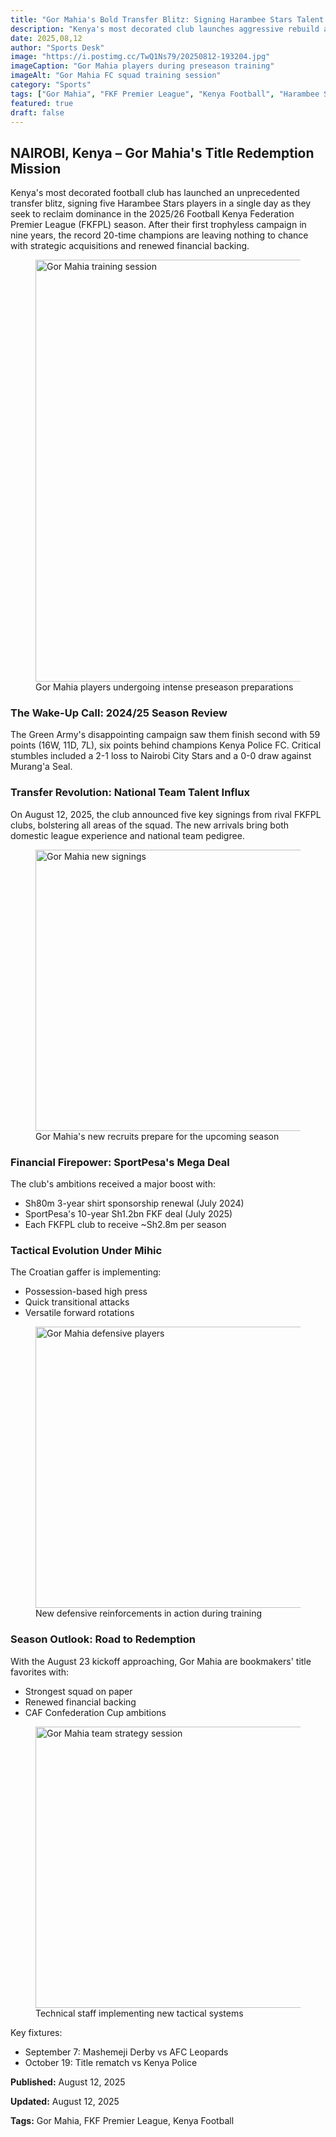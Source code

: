 ```yaml
---
title: "Gor Mahia's Bold Transfer Blitz: Signing Harambee Stars Talent to Dominate 2025/26 FKF Premier League"
description: "Kenya's most decorated club launches aggressive rebuild after trophyless season, signing national team stars ahead of new campaign"
date: 2025,08,12
author: "Sports Desk"
image: "https://i.postimg.cc/TwQ1Ns79/20250812-193204.jpg"
imageCaption: "Gor Mahia players during preseason training"
imageAlt: "Gor Mahia FC squad training session"
category: "Sports"
tags: ["Gor Mahia", "FKF Premier League", "Kenya Football", "Harambee Stars", "SportPesa"]
featured: true
draft: false
---
```


<div class="article,content">

## NAIROBI, Kenya – Gor Mahia's Title Redemption Mission

Kenya's most decorated football club has launched an unprecedented transfer blitz, signing five Harambee Stars players in a single day as they seek to reclaim dominance in the 2025/26 Football Kenya Federation Premier League (FKFPL) season. After their first trophyless campaign in nine years, the record 20-time champions are leaving nothing to chance with strategic acquisitions and renewed financial backing.

<figure class="featured,image">
  <img 
    src="https://i.postimg.cc/TwQ1Ns79/20250812-193204.jpg" 
    alt="Gor Mahia training session"
    loading="lazy"
    width="1200"
    height="675"
  />
  <figcaption>Gor Mahia players undergoing intense preseason preparations</figcaption>
</figure>

### The Wake-Up Call: 2024/25 Season Review

The Green Army's disappointing campaign saw them finish second with 59 points (16W, 11D, 7L), six points behind champions Kenya Police FC. Critical stumbles included a 2-1 loss to Nairobi City Stars and a 0-0 draw against Murang'a Seal.

### Transfer Revolution: National Team Talent Influx

On August 12, 2025, the club announced five key signings from rival FKFPL clubs, bolstering all areas of the squad. The new arrivals bring both domestic league experience and national team pedigree.

<figure class="content,image">
  <img 
    src="https://i.postimg.cc/hGWXXTQ9/20250812-193333.jpg" 
    alt="Gor Mahia new signings"
    loading="lazy"
    width="800"
    height="450"
  />
  <figcaption>Gor Mahia's new recruits prepare for the upcoming season</figcaption>
</figure>

### Financial Firepower: SportPesa's Mega Deal

The club's ambitions received a major boost with:
- Sh80m 3-year shirt sponsorship renewal (July 2024)
- SportPesa's 10-year Sh1.2bn FKF deal (July 2025)
- Each FKFPL club to receive ~Sh2.8m per season

### Tactical Evolution Under Mihic

The Croatian gaffer is implementing:
- Possession-based high press
- Quick transitional attacks  
- Versatile forward rotations

<figure class="content,image">
  <img 
    src="https://i.postimg.cc/658qzYdr/20250812-193157.jpg" 
    alt="Gor Mahia defensive players"
    loading="lazy"
    width="800"
    height="450"
  />
  <figcaption>New defensive reinforcements in action during training</figcaption>
</figure>

### Season Outlook: Road to Redemption

With the August 23 kickoff approaching, Gor Mahia are bookmakers' title favorites with:
- Strongest squad on paper
- Renewed financial backing
- CAF Confederation Cup ambitions

<figure class="content,image">
  <img 
    src="https://i.postimg.cc/kgdC8cwX/20250812-193153.jpg" 
    alt="Gor Mahia team strategy session"
    loading="lazy"
    width="800"
    height="450"
  />
  <figcaption>Technical staff implementing new tactical systems</figcaption>
</figure>

Key fixtures:
- September 7: Mashemeji Derby vs AFC Leopards  
- October 19: Title rematch vs Kenya Police

<div class="article,meta">
  <p><strong>Published:</strong> August 12, 2025</p>
  <p><strong>Updated:</strong> August 12, 2025</p>
  <p><strong>Tags:</strong> Gor Mahia, FKF Premier League, Kenya Football</p>
</div>

</div>